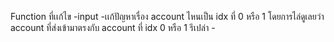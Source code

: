 Function ที่เเก้ไข
    -input
        -เเก้ปัญหาเรื่อง account ไหนเป็น idx ที่ 0 หรือ 1 โดยการไล่ดูเลยว่า account ที่ส่งเข้ามาตรงกับ account ที่ idx 0 หรือ 1 รึเปล่า
        - 
